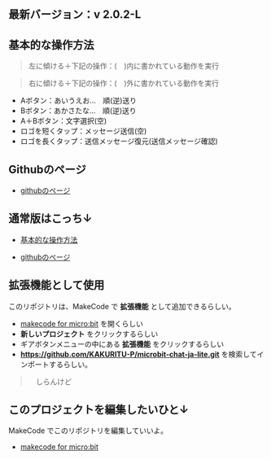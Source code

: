 ## 最新バージョン：v 2.0.2-L

## 基本的な操作方法

> 左に傾ける＋下記の操作：(　)内に書かれている動作を実行

> 右に傾ける＋下記の操作：(　)外に書かれている動作を実行

    

* Aボタン：あいうえお...　順(逆)送り
* Bボタン：あかさたな...　順(逆)送り
* A＋Bボタン：文字選択(空)
* ロゴを短くタップ：メッセージ送信(空)
* ロゴを長くタップ：送信メッセージ復元(送信メッセージ確認)

## Githubのページ
* [githubのページ](https://github.com/KAKURITU-P/microbit-chat-ja-lite)
  
## 通常版はこっち↓
* [基本的な操作方法](https://kakuritu-p.github.io/microbit-chat-ja/)

* [githubのページ](https://github.com/KAKURITU-P/microbit-chat-ja?tab=readme-ov-file)

## 拡張機能として使用

このリポジトリは、MakeCode で **拡張機能** として追加できるらしい。

* [makecode for micro:bit](https://makecode.microbit.org/) を開くらしい
* **新しいプロジェクト** をクリックするらしい
* ギアボタンメニューの中にある **拡張機能** をクリックするらしい
* **https://github.com/KAKURITU-P/microbit-chat-ja-lite.git** を検索してインポートするらしい。
>　しらんけど

## このプロジェクトを編集したいひと↓

MakeCode でこのリポジトリを編集していいよ。

* [makecode for micro:bit](https://makecode.microbit.org/) 
